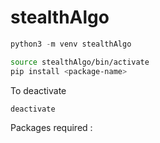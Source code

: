 # stealthAlgo

```python
python3 -m venv stealthAlgo
```

```bash
source stealthAlgo/bin/activate
pip install <package-name>
```

To deactivate

```bash
deactivate
```

Packages required :


